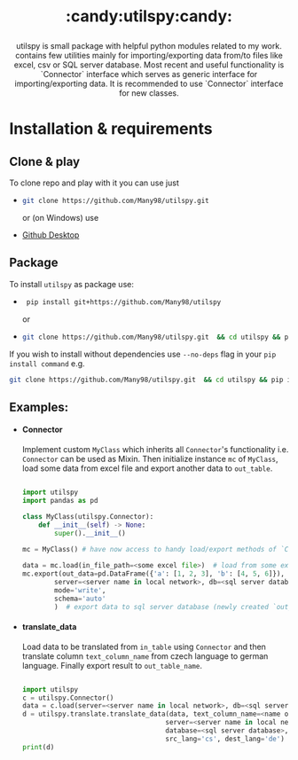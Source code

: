 <h1><p align="center">:candy:utilspy:candy:</p></h1>

<p align="center">utilspy is small package with helpful python modules related to my work. contains few utilities mainly for importing/exporting data from/to files like excel, csv or SQL server database.
    Most recent and useful functionality is `Connector` interface which serves as generic interface for importing/exporting data.
    It is recommended to use `Connector` interface for new classes.</p>



# Installation & requirements

## Clone & play
To clone repo and play with it you can use just

-   ```bash
    git clone https://github.com/Many98/utilspy.git 
    ```

    or (on Windows) use

-   [Github Desktop](https://desktop.github.com/)


## Package
To install `utilspy` as package use:

-  ```bash
    pip install git+https://github.com/Many98/utilspy
    ```

    or 

-   ```bash
    git clone https://github.com/Many98/utilspy.git  && cd utilspy && pip install -e .
    ```

If you wish to install without dependencies
use `--no-deps` flag in your `pip install command`
e.g.

```bash
git clone https://github.com/Many98/utilspy.git  && cd utilspy && pip install --no-deps -e .
```



## Examples:

* #### Connector
    Implement custom `MyClass` which inherits all `Connector`'s functionality i.e. `Connector` can be used as Mixin.
    Then initialize instance `mc` of `MyClass`, load some data from excel file and export
    another data to `out_table`.

    ```python

    import utilspy
    import pandas as pd

    class MyClass(utilspy.Connector):
        def __init__(self) -> None:
            super().__init__()
            
    mc = MyClass() # have now access to handy load/export methods of `Connector`

    data = mc.load(in_file_path=<some excel file>)  # load from some excel file
    mc.export(out_data=pd.DataFrame({'a': [1, 2, 3], 'b': [4, 5, 6]}),
            server=<server name in local network>, db=<sql server database>, out_table=<output table name>,
            mode='write',
            schema='auto' 
            )  # export data to sql server database (newly created `out_table`) and infer schema from data

    ```
* #### translate_data
    Load data to be translated from `in_table` using `Connector` and then translate column `text_column_name` from czech language to
    german language. Finally export result to `out_table_name`.

    ```python

    import utilspy
    c = utilspy.Connector()
    data = c.load(server=<server name in local network>, db=<sql server database>, in_table=<input table name>)
    d = utilspy.translate.translate_data(data, text_column_name=<name of column where are stored texts to be translated>, 
                                        server=<server name in local network>,
                                        database=<sql server database>, out_table_name=<output table name>,
                                        src_lang='cs', dest_lang='de')
    print(d)

    ```
